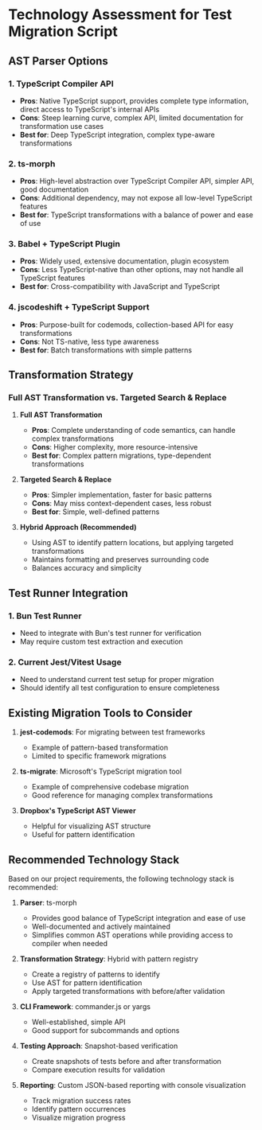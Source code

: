 # Technology Assessment for Test Migration Script

## AST Parser Options

### 1. TypeScript Compiler API
- **Pros**: Native TypeScript support, provides complete type information, direct access to TypeScript's internal APIs
- **Cons**: Steep learning curve, complex API, limited documentation for transformation use cases
- **Best for**: Deep TypeScript integration, complex type-aware transformations

### 2. ts-morph
- **Pros**: High-level abstraction over TypeScript Compiler API, simpler API, good documentation
- **Cons**: Additional dependency, may not expose all low-level TypeScript features
- **Best for**: TypeScript transformations with a balance of power and ease of use

### 3. Babel + TypeScript Plugin
- **Pros**: Widely used, extensive documentation, plugin ecosystem
- **Cons**: Less TypeScript-native than other options, may not handle all TypeScript features
- **Best for**: Cross-compatibility with JavaScript and TypeScript

### 4. jscodeshift + TypeScript Support
- **Pros**: Purpose-built for codemods, collection-based API for easy transformations
- **Cons**: Not TS-native, less type awareness
- **Best for**: Batch transformations with simple patterns

## Transformation Strategy

### Full AST Transformation vs. Targeted Search & Replace

1. **Full AST Transformation**
   - **Pros**: Complete understanding of code semantics, can handle complex transformations
   - **Cons**: Higher complexity, more resource-intensive
   - **Best for**: Complex pattern migrations, type-dependent transformations

2. **Targeted Search & Replace**
   - **Pros**: Simpler implementation, faster for basic patterns
   - **Cons**: May miss context-dependent cases, less robust
   - **Best for**: Simple, well-defined patterns

3. **Hybrid Approach (Recommended)**
   - Using AST to identify pattern locations, but applying targeted transformations
   - Maintains formatting and preserves surrounding code
   - Balances accuracy and simplicity

## Test Runner Integration

### 1. Bun Test Runner
- Need to integrate with Bun's test runner for verification
- May require custom test extraction and execution

### 2. Current Jest/Vitest Usage
- Need to understand current test setup for proper migration
- Should identify all test configuration to ensure completeness

## Existing Migration Tools to Consider

1. **jest-codemods**: For migrating between test frameworks
   - Example of pattern-based transformation
   - Limited to specific framework migrations

2. **ts-migrate**: Microsoft's TypeScript migration tool
   - Example of comprehensive codebase migration
   - Good reference for managing complex transformations

3. **Dropbox's TypeScript AST Viewer**
   - Helpful for visualizing AST structure
   - Useful for pattern identification

## Recommended Technology Stack

Based on our project requirements, the following technology stack is recommended:

1. **Parser**: ts-morph
   - Provides good balance of TypeScript integration and ease of use
   - Well-documented and actively maintained
   - Simplifies common AST operations while providing access to compiler when needed

2. **Transformation Strategy**: Hybrid with pattern registry
   - Create a registry of patterns to identify
   - Use AST for pattern identification
   - Apply targeted transformations with before/after validation

3. **CLI Framework**: commander.js or yargs
   - Well-established, simple API
   - Good support for subcommands and options

4. **Testing Approach**: Snapshot-based verification
   - Create snapshots of tests before and after transformation
   - Compare execution results for validation

5. **Reporting**: Custom JSON-based reporting with console visualization
   - Track migration success rates
   - Identify pattern occurrences
   - Visualize migration progress

